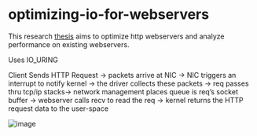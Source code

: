 # optimizing-io-for-webservers
This research [thesis](https://digitalcommons.calpoly.edu/theses/3037/) aims to optimize http webservers and analyze performance on existing webservers.

Uses IO_URING


Client Sends HTTP Request -> packets arrive at NIC -> NIC triggers an interrupt to notify kernel -> the driver collects these packets -> req passes thru tcp/ip stacks-> network management places queue is req’s socket buffer -> webserver calls recv to read the req -> kernel returns the HTTP request data to the user-space

![image](https://github.com/user-attachments/assets/11830be2-6e7a-4082-9d58-cde26bd4c22c)


